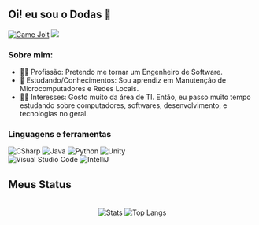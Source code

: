 ## Oi! eu sou o Dodas 👋
<div>
<a href="gamejolt.com/invite/DodoPredo"><img alt="Game Jolt" src="https://img.shields.io/badge/Game%20Jolt-CCFF00?style=for-the-badge&logo=Game%20Jolt&logoColor=white"/></a>
<a href="https://dodopredo.itch.io/"><img atl="Itch.io" src="https://img.shields.io/badge/Itch.io-FA5C5C?style=for-the-badge&logo=itchdotio&logoColor=white"/></a>
</div>

### Sobre mim:
- 👨‍🎓 Profissão: Pretendo me tornar um Engenheiro de Software.
- 📝 Estudando/Conhecimentos: Sou aprendiz em Manutenção de Microcomputadores e Redes Locais.
- 💁‍♂️ Interesses: Gosto muito da área de TI. Então, eu passo muito tempo estudando sobre computadores, softwares, desenvolvimento, e tecnologias no geral.

<h3>Linguagens e ferramentas</h3>
<div>
<img alt="CSharp" src="https://img.shields.io/badge/C%23-239120?style=for-the-badge&logo=c-sharp&logoColor=white"/>
<img alt="Java" src="https://img.shields.io/badge/Java-ED8B00?style=for-the-badge&logo=openjdk&logoColor=white"/>
<img alt="Python" src="https://img.shields.io/badge/Python-3776AB?style=for-the-badge&logo=python&logoColor=white"/>
<img alt="Unity" src="https://img.shields.io/badge/Unity-100000?style=for-the-badge&logo=unity&logoColor=white"/><br/>
<img alt="Visual Studio Code" src="https://img.shields.io/badge/Visual_Studio_Code-0078D4?style=for-the-badge&logo=visual%20studio%20code&logoColor=white"/>
<img alt="IntelliJ" src="https://img.shields.io/badge/IntelliJ_IDEA-000000.svg?style=for-the-badge&logo=intellij-idea&logoColor=white"/>
</div>

<h2 align="left">Meus Status</h2>
<div align="center"><br/>
<img align="center" alt="Stats" src="https://github-readme-stats.vercel.app/api?username=PedRo-HenRique-14&show_icons=true&theme=dark"/>
<img align="center" alt="Top Langs" src="https://github-readme-stats.vercel.app/api/top-langs/?username=PedRo-HenRique-14&hide_progress=false&layout=compact&theme=dark"/>
</div>
